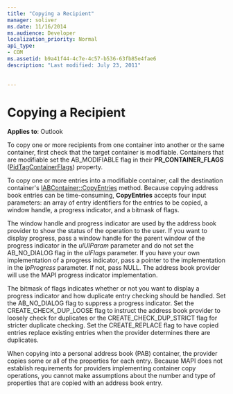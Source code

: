 ```yaml
---
title: "Copying a Recipient"
manager: soliver
ms.date: 11/16/2014
ms.audience: Developer
localization_priority: Normal
api_type:
- COM
ms.assetid: b9a41f44-4c7e-4c57-b536-63fb85e4fae6
description: "Last modified: July 23, 2011"
 
 
---
```


# Copying a Recipient

  
  
**Applies to**: Outlook 
  
To copy one or more recipients from one container into another or the same container, first check that the target container is modifiable. Containers that are modifiable set the AB_MODIFIABLE flag in their **PR_CONTAINER_FLAGS** ([PidTagContainerFlags](pidtagcontainerflags-canonical-property.md)) property.
  
To copy one or more entries into a modifiable container, call the destination container's [IABContainer::CopyEntries](iabcontainer-copyentries.md) method. Because copying address book entries can be time-consuming, **CopyEntries** accepts four input parameters: an array of entry identifiers for the entries to be copied, a window handle, a progress indicator, and a bitmask of flags. 
  
The window handle and progress indicator are used by the address book provider to show the status of the operation to the user. If you want to display progress, pass a window handle for the parent window of the progress indicator in the  _ulUIParam_ parameter and do not set the AB_NO_DIALOG flag in the  _ulFlags_ parameter. If you have your own implementation of a progress indicator, pass a pointer to the implementation in the  _lpProgress_ parameter. If not, pass NULL. The address book provider will use the MAPI progress indicator implementation. 
  
The bitmask of flags indicates whether or not you want to display a progress indicator and how duplicate entry checking should be handled. Set the AB_NO_DIALOG flag to suppress a progress indicator. Set the CREATE_CHECK_DUP_LOOSE flag to instruct the address book provider to loosely check for duplicates or the CREATE_CHECK_DUP_STRICT flag for stricter duplicate checking. Set the CREATE_REPLACE flag to have copied entries replace existing entries when the provider determines there are duplicates. 
  
When copying into a personal address book (PAB) container, the provider copies some or all of the properties for each entry. Because MAPI does not establish requirements for providers implementing container copy operations, you cannot make assumptions about the number and type of properties that are copied with an address book entry.
  

